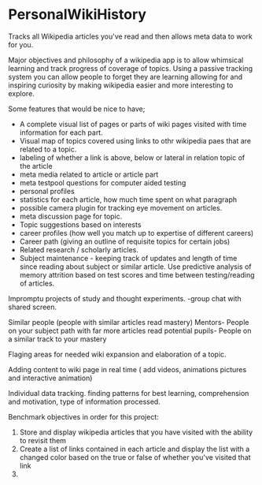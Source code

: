 PersonalWikiHistory
===================

Tracks all Wikipedia articles you've read and then allows meta data to work for you.

Major objectives and philosophy of a wikipedia app is to allow whimsical learning and track progress of coverage of topics. Using a passive tracking system you can allow people to forget they are learning allowing for and inspiring curiosity by making wikipedia easier and more interesting to explore. 

 Some features that would be nice to have;
- A complete visual list of pages or parts of wiki pages visited with time information for each part.
- Visual map of topics covered using links to othr wikipedia paes that are related to a topic.
- labeling of whether a link is above, below or lateral in relation topic of the article
- meta media related to article or article part
- meta testpool questions for computer aided testing 
- personal profiles
- statistics for each article, how much time spent on what paragraph
- possible camera plugin for tracking eye movement on articles.
- meta discussion page for topic.
- Topic suggestions based on interests
- career profiles (how well you match up to expertise of different careers)
- Career path (giving an outline of requisite topics for certain jobs)
- Related research / scholarly articles.
- Subject maintenance - keeping track of updates and length of time since reading about subject or similar article.  Use predictive analysis of memory attrition based on test scores and time between testing/reading of articles.

Impromptu projects of study and thought experiments.
-group chat with shared screen.

Similar people  (people with similar articles read mastery)
Mentors- People on your subject path with far more articles read
potential pupils- People on a similar track to your mastery 

Flaging areas for needed wiki expansion and elaboration of a topic.

Adding content to wiki page in real time ( add videos, animations pictures and interactive animation)

Individual data tracking. finding patterns for best learning, comprehension and motivation, type of information processed. 





Benchmark objectives in order for this project:

1. Store and display wikipedia articles that you have visited with the ability to revisit them
2. Create a list of links contained in each article and display the list with a changed color based on the true or false of whether you've visited that link
3. 
